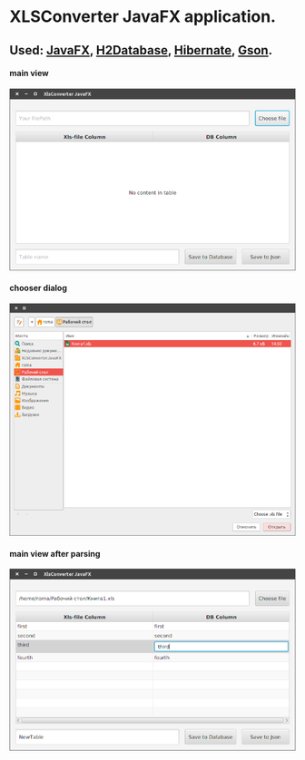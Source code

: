 # XLSConverter JavaFX application.
## Used: [JavaFX], [H2Database], [Hibernate], [Gson].

[JavaFX]: http://docs.oracle.com/javase/8/javase-clienttechnologies.htm
[H2Database]: http://www.h2database.com/
[Hibernate]: http://hibernate.org/
[Gson]: https://github.com/google/gson


#### main view
<img src="/src/main/resources/assets/main_view.jpg">

#### chooser dialog
<img src="/src/main/resources/assets/chooser_dialog.jpg">

#### main view after parsing
<img src="/src/main/resources/assets/main_view_after_parsing.jpg">